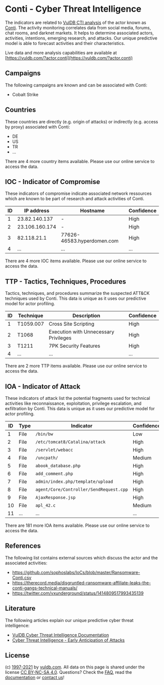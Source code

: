 # Conti - Cyber Threat Intelligence

The indicators are related to [VulDB CTI analysis](https://vuldb.com/?doc.cti) of the actor known as [Conti](https://vuldb.com/?actor.conti). The activity monitoring correlates data from social media, forums, chat rooms, and darknet markets. It helps to determine associated actors, activities, intentions, emerging research, and attacks. Our unique predictive model is able to forecast activities and their characteristics.

Live data and more analysis capabilities are available at [https://vuldb.com/?actor.conti](https://vuldb.com/?actor.conti)

## Campaigns

The following campaigns are known and can be associated with Conti:

* Cobalt Strike

## Countries

These countries are directly (e.g. origin of attacks) or indirectly (e.g. access by proxy) associated with Conti:

* DE
* US
* TR
* ...

There are 4 more country items available. Please use our online service to access the data.

## IOC - Indicator of Compromise

These indicators of compromise indicate associated network ressources which are known to be part of research and attack activities of Conti.

ID | IP address | Hostname | Confidence
-- | ---------- | -------- | ----------
1 | 23.82.140.137 | - | High
2 | 23.106.160.174 | - | High
3 | 82.118.21.1 | 77626-46583.hyperdomen.com | High
4 | ... | ... | ...

There are 4 more IOC items available. Please use our online service to access the data.

## TTP - Tactics, Techniques, Procedures

Tactics, techniques, and procedures summarize the suspected ATT&CK techniques used by Conti. This data is unique as it uses our predictive model for actor profiling.

ID | Technique | Description | Confidence
-- | --------- | ----------- | ----------
1 | T1059.007 | Cross Site Scripting | High
2 | T1068 | Execution with Unnecessary Privileges | High
3 | T1211 | 7PK Security Features | High
4 | ... | ... | ...

There are 2 more TTP items available. Please use our online service to access the data.

## IOA - Indicator of Attack

These indicators of attack list the potential fragments used for technical activities like reconnaissance, exploitation, privilege escalation, and exfiltration by Conti. This data is unique as it uses our predictive model for actor profiling.

ID | Type | Indicator | Confidence
-- | ---- | --------- | ----------
1 | File | `/bin/bw` | Low
2 | File | `/etc/tomcat8/Catalina/attack` | High
3 | File | `/servlet/webacc` | High
4 | File | `/uncpath/` | Medium
5 | File | `abook_database.php` | High
6 | File | `add_comment.php` | High
7 | File | `admin/index.php/template/upload` | High
8 | File | `agent/Core/Controller/SendRequest.cpp` | High
9 | File | `AjaxResponse.jsp` | High
10 | File | `apl_42.c` | Medium
11 | ... | ... | ...

There are 181 more IOA items available. Please use our online service to access the data.

## References

The following list contains external sources which discuss the actor and the associated activities:

* https://github.com/sophoslabs/IoCs/blob/master/Ransomware-Conti.csv
* https://therecord.media/disgruntled-ransomware-affiliate-leaks-the-conti-gangs-technical-manuals/
* https://twitter.com/vxunderground/status/1414809517993435139

## Literature

The following articles explain our unique predictive cyber threat intelligence:

* [VulDB Cyber Threat Intelligence Documentation](https://vuldb.com/?doc.cti)
* [Cyber Threat Intelligence - Early Anticipation of Attacks](https://www.scip.ch/en/?labs.20201022)

## License

(c) [1997-2021](https://vuldb.com/?doc.changelog) by [vuldb.com](https://vuldb.com/?doc.about). All data on this page is shared under the license [CC BY-NC-SA 4.0](https://creativecommons.org/licenses/by-nc-sa/4.0/). Questions? Check the [FAQ](https://vuldb.com/?doc.faq), read the [documentation](https://vuldb.com/?doc) or [contact us](https://vuldb.com/?contact)!
